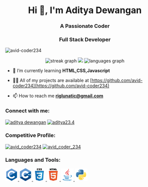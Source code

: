<h1 align="center">Hi 👋, I'm Aditya Dewangan</h1>
<h3 align="center">A Passionate Coder</h3>
<h3 align="center">Full Stack Developer</h3>

<p align="left"> <img src="https://komarev.com/ghpvc/?username=avid-coder234&label=Profile%20views&color=0e75b6&style=flat" alt="avid-coder234" /> </p>

<div align="center">
  

 </div>
 <div align="center">
 <img src="https://streak-stats.demolab.com?user=avid-coder234&locale=en&mode=daily&theme=algolia&hide_border=false&border_radius=5" height="150" alt="streak graph"  />

  
  <img src ="https://github-readme-stats.vercel.app/api?username=avid-coder234&show_icons=true&theme=algolia" height="150"/>
  <img src="https://github-readme-stats.vercel.app/api/top-langs?username=avid-coder234&locale=en&hide_title=false&layout=compact&card_width=320&langs_count=5&theme=algolia&hide_border=false" height="150" alt="languages graph"  />
</div>




- 🌱 I’m currently learning **HTML,CSS,Javascript**

- 👨‍💻 All of my projects are available at [https://github.com/avid-coder234](https://github.com/avid-coder234)

- 📫 How to reach me **riglunatic@gmail.com**

<h3 align="left">Connect with me:</h3>
<p align="left">
<a href="https://linkedin.com/in/aditya dewangan" target="blank"><img align="center" src="https://raw.githubusercontent.com/rahuldkjain/github-profile-readme-generator/master/src/images/icons/Social/linked-in-alt.svg" alt="aditya dewangan" height="30" width="40" /></a>
<a href="https://instagram.com/aditya23.4" target="blank"><img align="center" src="https://raw.githubusercontent.com/rahuldkjain/github-profile-readme-generator/master/src/images/icons/Social/instagram.svg" alt="aditya23.4" height="30" width="40" /></a>
<h3 align="left"> Competitive Profile:</h3>
<a href="https://www.codechef.com/users/avid_coder234" target="blank"><img align="center" src="https://cdn.jsdelivr.net/npm/simple-icons@3.1.0/icons/codechef.svg" alt="avid_coder234" height="30" width="40" /></a>
<a href="https://www.leetcode.com/avid_coder_234" target="blank"><img align="center" src="https://raw.githubusercontent.com/rahuldkjain/github-profile-readme-generator/master/src/images/icons/Social/leet-code.svg" alt="avid_coder_234" height="30" width="40" /></a>
</p>

<h3 align="left">Languages and Tools:</h3>
<p align="left"> <a href="https://www.cprogramming.com/" target="_blank" rel="noreferrer"> <img src="https://raw.githubusercontent.com/devicons/devicon/master/icons/c/c-original.svg" alt="c" width="40" height="40"/> </a> <a href="https://www.w3schools.com/cpp/" target="_blank" rel="noreferrer"> <img src="https://raw.githubusercontent.com/devicons/devicon/master/icons/cplusplus/cplusplus-original.svg" alt="cplusplus" width="40" height="40"/> </a> <a href="https://www.w3schools.com/css/" target="_blank" rel="noreferrer"> <img src="https://raw.githubusercontent.com/devicons/devicon/master/icons/css3/css3-original-wordmark.svg" alt="css3" width="40" height="40"/> </a> <a href="https://www.w3.org/html/" target="_blank" rel="noreferrer"> <img src="https://raw.githubusercontent.com/devicons/devicon/master/icons/html5/html5-original-wordmark.svg" alt="html5" width="40" height="40"/> </a> <a href="https://www.java.com" target="_blank" rel="noreferrer"> <img src="https://raw.githubusercontent.com/devicons/devicon/master/icons/java/java-original.svg" alt="java" width="40" height="40"/> </a> <a href="https://www.python.org" target="_blank" rel="noreferrer"> <img src="https://raw.githubusercontent.com/devicons/devicon/master/icons/python/python-original.svg" alt="python" width="40" height="40"/> </a> </p>





